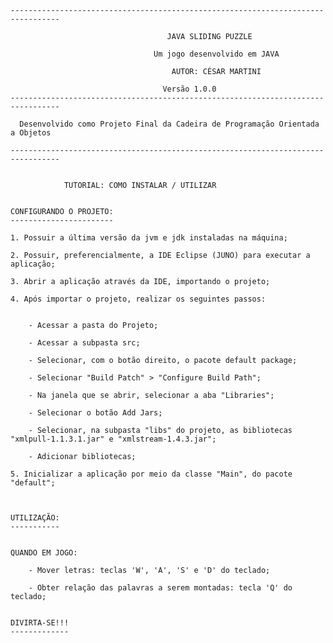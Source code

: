   
	---------------------------------------------------------------------------------
  
                   		 		       JAVA SLIDING PUZZLE
  
	 			                    Um jogo desenvolvido em JAVA
  
				                        AUTOR: CÉSAR MARTINI
	
	                                  Versão 1.0.0
	---------------------------------------------------------------------------------
	
	  Desenvolvido como Projeto Final da Cadeira de Programação Orientada a Objetos
	
	---------------------------------------------------------------------------------
	

				TUTORIAL: COMO INSTALAR / UTILIZAR
	

	CONFIGURANDO O PROJETO:
	-----------------------
	
	1. Possuir a última versão da jvm e jdk instaladas na máquina;
	
	2. Possuir, preferencialmente, a IDE Eclipse (JUNO) para executar a aplicação;
	
	3. Abrir a aplicação através da IDE, importando o projeto;
	
	4. Após importar o projeto, realizar os seguintes passos:
			

		- Acessar a pasta do Projeto;
		
		- Acessar a subpasta src;
		
		- Selecionar, com o botão direito, o pacote default package;
		
		- Selecionar "Build Patch" > "Configure Build Path";
		
		- Na janela que se abrir, selecionar a aba "Libraries";
		
		- Selecionar o botão Add Jars;
		
		- Selecionar, na subpasta "libs" do projeto, as bibliotecas "xmlpull-1.1.3.1.jar" e "xmlstream-1.4.3.jar";
		
		- Adicionar bibliotecas;
	
	5. Inicializar a aplicação por meio da classe "Main", do pacote "default";



	UTILIZAÇÃO:
	-----------
 	
	
	QUANDO EM JOGO:
	
		- Mover letras:	teclas 'W', 'A', 'S' e 'D' do teclado;

		- Obter relação das palavras a serem montadas: tecla 'Q' do teclado;

	
	DIVIRTA-SE!!!
	-------------
	
